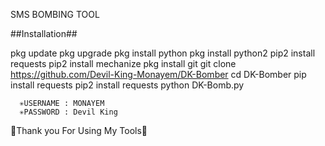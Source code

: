 SMS BOMBING TOOL

##Installation##

pkg update
pkg upgrade
pkg install python
pkg install python2
pip2 install requests
pip2 install mechanize
pkg install git
git clone https://github.com/Devil-King-Monayem/DK-Bomber
cd DK-Bomber
pip install requests
pip2 install requests
python DK-Bomb.py

      ✳️USERNAME : MONAYEM
      ✳️PASSWORD : Devil King

💚Thank you For Using My Tools💚
